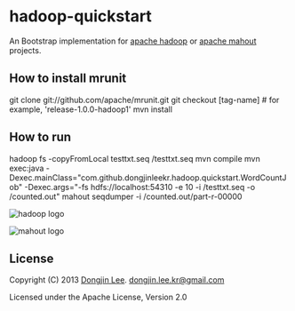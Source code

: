 # hadoop-quickstart

An Bootstrap implementation for [apache hadoop](http://hadoop.apache.org/) or [apache mahout](http://mahout.apache.org/) projects.

## How to install mrunit

git clone git://github.com/apache/mrunit.git
git checkout [tag-name] # for example, 'release-1.0.0-hadoop1'
mvn install

## How to run

hadoop fs -copyFromLocal testtxt.seq /testtxt.seq
mvn compile
mvn exec:java -Dexec.mainClass="com.github.dongjinleekr.hadoop.quickstart.WordCountJob" -Dexec.args="-fs hdfs://localhost:54310 -e 10 -i /testtxt.seq -o /counted.out"
mahout seqdumper -i /counted.out/part-r-00000

![hadoop logo](http://hadoop.apache.org/images/hadoop-logo.jpg)

![mahout logo](http://mahout.apache.org/images/mahout-logo.png)

## License

Copyright (C) 2013 [Dongjin Lee](http://blog.dongjinleekr.com). <dongjin.lee.kr@gmail.com>

Licensed under the Apache License, Version 2.0